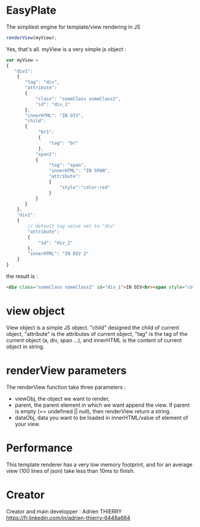# EasyPlate
The simpliest engine for template/view rendering in JS

```javascript
renderView(myView);
```

Yes, that's all. myView is a very simple js object :

```javascript
var myView =
{
   "div1":
    {
       "tag": "div",
       "attribute":
       {
           "class": "someClass someClass2",
           "id": "div_1"
       },
	   "innerHTML": "IN DIV",
       "child":
       {
			"br1":
			{
				"tag": "br"
			},
           "span1":
		   {
				"tag": "span",
				"innerHTML": "IN SPAN",
				"attribute":
				{
					"style":"color:red"
				}
		   }
       }
    },
	"div2":
	{
		// default tag value set to "div"
		"attribute":
		{
			"id": "div_2"
		},
		"innerHTML": "IN DIV 2"
	}
}
```

the result is :
```html
<div class="someClass someClass2" id="div_1">IN DIV<br><span style="color:red">IN SPAN</span></div><div id="div_2">IN DIV 2</div>
```

# view object

View object is a simple JS object. "child" designed the child of current object, "attribute" is the attributes of current object, "tag" is the tag of the current object (a, div, span ...), and innerHTML is the content of current object in string.

# renderView parameters

The renderView function take three parameters :
- viewObj, the object we want to render,
- parent, the parent element in which we want append the view. If parent is empty (== undefined || null), then renderView return a string.
- dataObj, data you want to be loaded in innerHTML/value of element of your view.

# Performance

This template renderer has a very low memory footprint, and for an average view (100 lines of json) take less than 10ms to finish.

# Creator

Creator and main developper : Adrien THIERRY https://fr.linkedin.com/in/adrien-thierry-6448a664
